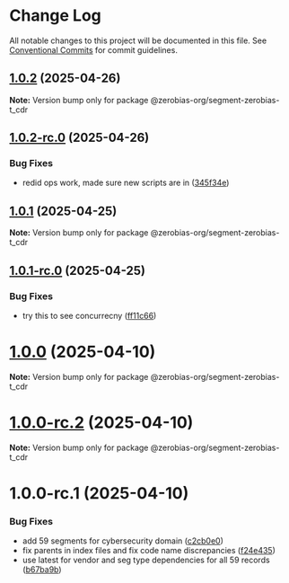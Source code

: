 # Change Log

All notable changes to this project will be documented in this file.
See [Conventional Commits](https://conventionalcommits.org) for commit guidelines.

## [1.0.2](https://github.com/zerobias-org/segment/compare/@zerobias-org/segment-zerobias-t_cdr@1.0.2-rc.0...@zerobias-org/segment-zerobias-t_cdr@1.0.2) (2025-04-26)

**Note:** Version bump only for package @zerobias-org/segment-zerobias-t_cdr





## [1.0.2-rc.0](https://github.com/zerobias-org/segment/compare/@zerobias-org/segment-zerobias-t_cdr@1.0.1...@zerobias-org/segment-zerobias-t_cdr@1.0.2-rc.0) (2025-04-26)


### Bug Fixes

* redid ops work, made sure new scripts are in ([345f34e](https://github.com/zerobias-org/segment/commit/345f34ec926029dc141943b3e321676adb4a2888))





## [1.0.1](https://github.com/zerobias-org/segment/compare/@zerobias-org/segment-zerobias-t_cdr@1.0.1-rc.0...@zerobias-org/segment-zerobias-t_cdr@1.0.1) (2025-04-25)

**Note:** Version bump only for package @zerobias-org/segment-zerobias-t_cdr





## [1.0.1-rc.0](https://github.com/zerobias-org/segment/compare/@zerobias-org/segment-zerobias-t_cdr@1.0.0...@zerobias-org/segment-zerobias-t_cdr@1.0.1-rc.0) (2025-04-25)


### Bug Fixes

* try this to see concurrecny ([ff11c66](https://github.com/zerobias-org/segment/commit/ff11c66d67cb9f185098fd640d4139178d29ae22))





# [1.0.0](https://github.com/zerobias-org/segment/compare/@zerobias-org/segment-zerobias-t_cdr@1.0.0-rc.2...@zerobias-org/segment-zerobias-t_cdr@1.0.0) (2025-04-10)

**Note:** Version bump only for package @zerobias-org/segment-zerobias-t_cdr





# [1.0.0-rc.2](https://github.com/zerobias-org/segment/compare/@zerobias-org/segment-zerobias-t_cdr@1.0.0-rc.1...@zerobias-org/segment-zerobias-t_cdr@1.0.0-rc.2) (2025-04-10)

**Note:** Version bump only for package @zerobias-org/segment-zerobias-t_cdr





# 1.0.0-rc.1 (2025-04-10)


### Bug Fixes

* add 59 segments for cybersecurity domain ([c2cb0e0](https://github.com/zerobias-org/segment/commit/c2cb0e0c1f1eabb51d7f5a6ae6db98c1516fcdbe))
* fix parents in index files and fix code name discrepancies ([f24e435](https://github.com/zerobias-org/segment/commit/f24e4352453caaa05074cc6bb66ee8ed21a4f11d))
* use latest for vendor and seg type dependencies for all 59 records ([b67ba9b](https://github.com/zerobias-org/segment/commit/b67ba9bed7a90fad3b084161ebc603b5b35214b8))
